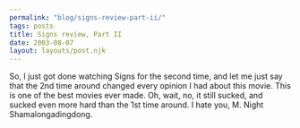 ```yaml
---
permalink: "blog/signs-review-part-ii/"
tags: posts
title: Signs review, Part II
date: 2003-08-07
layout: layouts/post.njk
---
```


So, I just got done watching Signs for the second time, and let me just say that the 2nd time around changed every opinion I had about this movie. This is one of the best movies ever made. Oh, wait, no, it still sucked, and sucked even more hard than the 1st time around. I hate you, M. Night Shamalongadingdong.